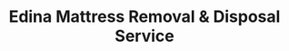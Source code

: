 ---
layout: location.njk
title: Edina Mattress Removal & Disposal Service
description: Professional mattress removal in Edina, Minnesota's premier affluent suburb. Next-day pickup  Serving 53,000+ residents from Sunnyslope luxury estates to 50th & France district. Expert navigation of upscale neighborhoods and private waste management.
permalink: /mattress-removal/minnesota/minneapolis/edina/
city: Edina
state: Minnesota
stateSlug: minnesota
parentMetro: Minneapolis
tier: 3
coordinates: 
  lat: 44.8897
  lng: -93.3499
pricing:
  startingPrice: 125
  single: 125
  queen: 125
  king: 135
  boxSpring: 30
pageContent:
  heroDescription: "Professional mattress removal throughout Edina, Minnesota's well-established Twin Cities suburb. From Sunnyslope neighborhoods to Country Club District homes, we provide reliable next-day service for busy residents who value convenience and quality service."
  aboutService: "A Bedder World provides expert mattress removal and recycling services throughout Edina, Minnesota's established Twin Cities suburb. Our professional team handles pickup, transportation, and eco-friendly disposal for over 53,000 residents across diverse neighborhoods, from Sunnyslope's tree-lined streets to historic Country Club District properties. We specialize in mattress recycling - breaking down your old mattress into reusable materials: steel springs, foam padding, cotton fiber, and wood components that support Minnesota's circular economy. Our Edina operation addresses the suburb's specific logistics challenges. We navigate large wooded lots and winding streets throughout established neighborhoods. We coordinate with private waste management since Edina requires residents to contract with licensed haulers rather than providing city collection. We schedule around busy professional lifestyles and family commitments. We handle home renovation timelines and furniture delivery coordination. We manage access through private driveways and secured parking areas as needed. Every mattress we collect is transported to certified recycling facilities where over 90% of materials are recovered. This supports Hennepin County's 90% waste diversion goal and Edina's commitment to environmental responsibility. From historic Morningside homes to modern Interlachen developments, we provide reliable, professional mattress removal services designed for suburban living."
  serviceAreasIntro: "Complete mattress pickup throughout Edina and adjacent Minneapolis suburbs, serving this established community across all neighborhoods from Sunnyslope to Centennial Lakes area:"
  regulationsCompliance: "Unlike many cities, Edina requires residents to contract with licensed private haulers rather than providing city waste collection. Mattress disposal through regular haulers is prohibited and requires special bulky waste arrangements. We eliminate the hassle of coordinating with multiple service providers, negotiating special pickup fees, and managing disposal logistics. Our service provides seamless mattress removal without disrupting your existing waste management arrangements or requiring advance scheduling with haulers."
  environmentalImpact: "Every Edina mattress removal supports Hennepin County's ambitious 90% waste diversion goal and the city's plan to reduce garbage from 54,000 tons to 51,000 tons by 2030. Through partnerships with regional facilities and Hennepin County Environmental Services, we've helped divert hundreds of mattresses from area landfills. Our recycling process aligns with Edina's environmental leadership and educated community values. Steel springs return to regional manufacturing. Foam becomes carpet padding and insulation. Cotton fiber supports textile applications. This closed-loop approach complements the city's organics program and Republic Services recycling initiatives. We help environmentally conscious Edina residents make responsible disposal choices that support their community's sustainability goals and Minnesota's broader circular economy initiatives."
  howItWorksScheduling: "Next-day appointments available throughout Edina. We coordinate around professional schedules, home renovations, and family commitments with flexible timing for busy lifestyles."
  howItWorksService: "Licensed team provides professional removal from any location on your property, managing Edina's suburban terrain from established neighborhoods to townhome developments with proper equipment and reliable service standards."
  howItWorksDisposal: "Your mattress is transported to certified Minnesota recycling facilities for responsible material recovery that supports Hennepin County's waste diversion initiatives and Edina's environmental goals."
  sidebarStats:
    mattressesRemoved: "1,847"
neighborhoods: [
  {
    "name": "Sunnyslope",
    "zipCodes": [
      "55436"
    ]
  },
  {
    "name": "Country Club District",
    "zipCodes": [
      "55424"
    ]
  },
  {
    "name": "Indian Hills",
    "zipCodes": [
      "55424"
    ]
  },
  {
    "name": "Highlands",
    "zipCodes": [
      "55436"
    ]
  },
  {
    "name": "Morningside",
    "zipCodes": [
      "55410"
    ]
  },
  {
    "name": "Interlachen",
    "zipCodes": [
      "55424"
    ]
  },
  {
    "name": "Cahill Village",
    "zipCodes": [
      "55439"
    ]
  },
  {
    "name": "Chapel Hill",
    "zipCodes": [
      "55416"
    ]
  },
  {
    "name": "Rolling Green",
    "zipCodes": [
      "55424"
    ]
  },
  {
    "name": "Presidents",
    "zipCodes": [
      "55436"
    ]
  },
  {
    "name": "White Oaks",
    "zipCodes": [
      "55424"
    ]
  },
  {
    "name": "Braemar Hills",
    "zipCodes": [
      "55436"
    ]
  },
  {
    "name": "Parkwood Knolls",
    "zipCodes": [
      "55424"
    ]
  },
  {
    "name": "Birchcrest",
    "zipCodes": [
      "55424"
    ]
  },
  {
    "name": "South Harriet Park",
    "zipCodes": [
      "55410"
    ]
  }
]
zipCodes: [
  "55410",
  "55416", 
  "55424",
  "55436",
  "55439"
]
recyclingPartners: [
  "Hennepin County Environmental Services",
  "Republic Services Minnesota",
  "Vierkant Disposal",
  "Twin Cities Recycling Facilities",
  "Minnesota Mattress Recycling Partners"
]
localRegulations: "Edina requires residents to contract with licensed private haulers for all waste disposal rather than providing city collection services. Mattresses cannot be disposed of through regular garbage pickup and require special bulky waste arrangements with approved haulers. That's why Edina residents choose our professional service - we handle all disposal logistics without requiring coordination with your existing waste hauler, eliminate special pickup fees and scheduling hassles, and guarantee proper Hennepin County recycling compliance through our certified facility partnerships."
nearbyCities: [
  {
    "name": "Minneapolis",
    "slug": "minneapolis",
    "distance": 10,
    "isSuburb": false
  },
  {
    "name": "Apple Valley",
    "slug": "apple-valley",
    "distance": 18,
    "isSuburb": true
  },
  {
    "name": "Blaine",
    "slug": "blaine",
    "distance": 25,
    "isSuburb": true
  },
  {
    "name": "Bloomington",
    "slug": "bloomington",
    "distance": 5,
    "isSuburb": true
  },
  {
    "name": "Brooklyn Park",
    "slug": "brooklyn-park",
    "distance": 20,
    "isSuburb": true
  },
  {
    "name": "Burnsville",
    "slug": "burnsville",
    "distance": 8,
    "isSuburb": true
  },
  {
    "name": "Coon Rapids",
    "slug": "coon-rapids",
    "distance": 18,
    "isSuburb": true
  },
  {
    "name": "Eagan",
    "slug": "eagan",
    "distance": 12,
    "isSuburb": true
  },
  {
    "name": "Eden Prairie",
    "slug": "eden-prairie",
    "distance": 7,
    "isSuburb": true
  },
  {
    "name": "Lakeville",
    "slug": "lakeville",
    "distance": 20,
    "isSuburb": true
  },
  {
    "name": "Maple Grove",
    "slug": "maple-grove",
    "distance": 22,
    "isSuburb": true
  },
  {
    "name": "Minnetonka",
    "slug": "minnetonka",
    "distance": 6,
    "isSuburb": true
  },
  {
    "name": "Plymouth",
    "slug": "plymouth",
    "distance": 12,
    "isSuburb": true
  },
  {
    "name": "St. Louis Park",
    "slug": "st-louis-park",
    "distance": 4,
    "isSuburb": true
  },
  {
    "name": "Woodbury",
    "slug": "woodbury",
    "distance": 18,
    "isSuburb": true
  }
]
reviews:
  count: 72
  featured: [
    {
      "author": "Mark T.",
      "rating": 5,
      "neighborhood": "Sunnyslope",
      "text": "Excellent! Kids spilled juice on our guest mattress last month and it never fully dried out. Started smelling terrible. Booked online Tuesday, gone Wednesday morning. Super easy process and the guys were really nice about working around my home office calls. Will definitely use again."
    },
    {
      "author": "Rebecca Johnson-Miller",
      "rating": 5,
      "neighborhood": "Country Club District",
      "text": "I was dreading having to coordinate mattress pickup with our regular waste company - they wanted us to schedule weeks in advance and pay extra fees. Found A Bedder World through a neighbor's recommendation. What a relief! They handled everything independently, no coordination needed with existing services. Professional team, fair pricing, and they actually showed up when promised. Sometimes the simplest solutions are the best ones."
    },
    {
      "author": "Tom K.",
      "rating": 5,
      "neighborhood": "Interlachen",
      "text": "Moving elderly parents into assisted living = lots of furniture decisions. Their queen mattress was in decent shape but wrong size for new place. These folks made it painless - quick scheduling, handled stairs like pros, even helped move a dresser out of the way so they could get through. Appreciate the straightforward service during what was already an emotional time for our family."
    }
  ]
faqs: [
  {
    "question": "How quickly can you schedule mattress pickup in Edina?",
    "answer": "We offer next-day service throughout Edina including all neighborhoods from Sunnyslope estates to Morningside properties. During peak moving seasons and around home renovation periods common in Edina, we recommend booking 2-3 days ahead. Same-day emergency service available for additional fee when coordinating with interior design projects, furniture deliveries, or estate situations requiring immediate attention."
  },
  {
    "question": "What's included in Edina mattress removal pricing?",
    "answer": "Base $125 covers complete premium service for queen-size or smaller mattresses: pickup from any location on your property (including challenging luxury home access and secured parking areas), white-glove professional removal team, transportation to certified Minnesota recycling facilities, and full documentation. King mattresses $135, box springs $30 each. No fuel charges, disposal surcharges, or coordination fees with existing waste haulers."
  },
  {
    "question": "Do you provide discreet service for upscale neighborhoods?",
    "answer": "Absolutely. We understand the expectations in Edina's established communities like Sunnyslope, Country Club District, and Indian Hills. Our team works professionally, coordinates with security gates and private driveways as needed, and maintains high standards of service appropriate for residential properties throughout the area."
  },
  {
    "question": "Can you coordinate with home renovations and interior design projects?",
    "answer": "Yes, we regularly work with contractors, interior designers, and homeowners throughout Edina. We coordinate timing around renovation schedules, furniture delivery windows, and project deadlines. Our team understands the importance of precise scheduling in home projects and provides reliable service that professionals and residents expect."
  },
  {
    "question": "How do you handle Edina's private waste management requirements?",
    "answer": "Unlike cities with municipal collection, Edina requires residents to contract with private haulers, and mattresses aren't accepted through regular garbage pickup. We eliminate the hassle of coordinating special bulky waste arrangements, negotiating additional fees with your existing hauler, and managing disposal logistics. Our service operates independently of your waste management contracts while ensuring proper Hennepin County recycling compliance."
  },
  {
    "question": "Where does my Edina mattress go after pickup?",
    "answer": "Your mattress is transported to certified Minnesota recycling facilities working with Hennepin County Environmental Services programs. Materials stay regional when possible - steel springs return to local manufacturing, foam becomes carpet padding, cotton becomes insulation material. Over 90% material recovery rate supports Hennepin County's waste diversion goals and Edina's commitment to reducing community garbage from 54,000 tons to 51,000 tons by 2030."
  },
  {
    "question": "Do you serve all Edina neighborhoods and housing types?",
    "answer": "Yes, complete coverage throughout Edina including luxury estates in Sunnyslope and Highlands, historic homes in Morningside and Country Club District, modern developments in Interlachen and Cahill Village, and upscale townhomes and condos throughout the city. We handle everything from million-dollar properties with complex access to luxury senior communities with elevator coordination. Same premium service standards apply citywide."
  },
  {
    "question": "What about bed frames and other bedroom furniture removal?",
    "answer": "Box springs are $30 per piece when removed with mattresses. Metal bed frames typically included at no charge if disassembled. Wooden headboards, bedroom sets, and larger furniture pieces require separate quotes based on size and access complexity. We handle everything from traditional bedroom suites in established Edina neighborhoods to contemporary furniture in modern developments with appropriate care for all items."
  }
]
---